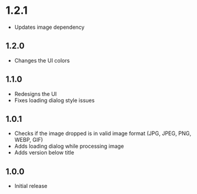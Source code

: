 # 1.2.1

- Updates image dependency

## 1.2.0

- Changes the UI colors

## 1.1.0

- Redesigns the UI
- Fixes loading dialog style issues

## 1.0.1

- Checks if the image dropped is in valid image format (JPG, JPEG, PNG, WEBP, GIF)
- Adds loading dialog while processing image
- Adds version below title

## 1.0.0

- Initial release
